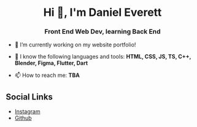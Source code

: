 <h1 align="center">Hi 👋, I'm Daniel Everett</h1>
<h3 align="center">Front End Web Dev, learning Back End</h3>

<!--<p align="left"> <img src="https://komarev.com/ghpvc/?username=danieleverett1&label=Profile%20views&color=0e75b6&style=flat" alt="danieleverett1" /> </p>-->

<!--<p align="left"> <a href="https://github.com/ryo-ma/github-profile-trophy"><img src="https://github-profile-trophy.vercel.app/?username=danieleverett1" alt="danieleverett1" /></a> </p>-->

- 🔭 I’m currently working on my website portfolio!

- 🌱 I know the following languages and tools: **HTML, CSS, JS, TS, C++, Blender, Figma, Flutter, Dart**

- 📫 How to reach me: **TBA**

<!--<p>&nbsp;<img align="center" src="https://github-readme-stats.vercel.app/api?username=danieleverett1&show_icons=true&locale=en" alt="danieleverett1" /></p>-->

## Social Links

- [Instagram](https://instagram.com/danieleverett9678)
- [Github](https://github.com/DanielEverett1)
